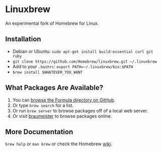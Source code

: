 Linuxbrew
=========
An experimental fork of Homebrew for Linux.

Installation
------------

* Debian or Ubuntu: `sudo apt-get install build-essential curl git ruby`
* `git clone https://github.com/Homebrew/linuxbrew.git ~/.linuxbrew`
* Add to your `.bashrc`: `export PATH=~/.linuxbrew/bin:$PATH`
* `brew install $WHATEVER_YOU_WANT`

What Packages Are Available?
----------------------------
1. You can [browse the Formula directory on GitHub](https://github.com/Homebrew/linuxbrew/tree/linuxbrew/Library/Formula).
2. Or type `brew search` for a list.
3. Or run `brew server` to browse packages off of a local web server.
4. Or visit [braumeister](http://braumeister.org) to browse packages online.

More Documentation
------------------
`brew help` or `man brew` or check the Homebrew [wiki](https://github.com/mxcl/homebrew/wiki).
